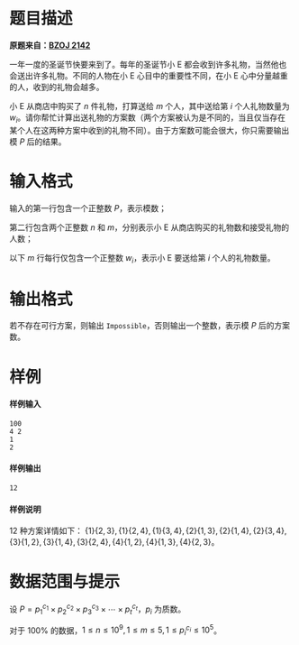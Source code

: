 
# 题目描述

**原题来自：[BZOJ 2142](https://www.lydsy.com/JudgeOnline/problem.php?id=2142)**

一年一度的圣诞节快要来到了。每年的圣诞节小 E 都会收到许多礼物，当然他也会送出许多礼物。不同的人物在小 E 心目中的重要性不同，在小 E 心中分量越重的人，收到的礼物会越多。

小 E 从商店中购买了 $n$ 件礼物，打算送给 $m$ 个人，其中送给第 $i$ 个人礼物数量为 $w_i$。请你帮忙计算出送礼物的方案数（两个方案被认为是不同的，当且仅当存在某个人在这两种方案中收到的礼物不同）。由于方案数可能会很大，你只需要输出模 $P$ 后的结果。

# 输入格式

输入的第一行包含一个正整数 $P$，表示模数；

第二行包含两个正整数 $n$ 和 $m$，分别表示小 E 从商店购买的礼物数和接受礼物的人数；

以下 $m$ 行每行仅包含一个正整数 $w_i$，表示小 E 要送给第 $i$ 个人的礼物数量。

# 输出格式

若不存在可行方案，则输出 `Impossible`，否则输出一个整数，表示模 $P$ 后的方案数。

# 样例

#### 样例输入
```plain
100
4 2
1
2
```
#### 样例输出
```plain
12
```
#### 样例说明
$12$ 种方案详情如下：
$\{1\}\{2,3\},\{1\}\{2,4\},\{1\}\{3,4\},\{2\}\{1,3\},\{2\}\{1,4\},\{2\}\{3,4\},\{3\}\{1,2\},\{3\}\{1,4\},\{3\}\{2,4\},\{4\}\{1,2\},\{4\}\{1,3\},\{4\}\{2,3\}$。

# 数据范围与提示

设 $P=p_1^{c_1} \times p_2^{c_2} \times p_3^{c_3} \times  \cdots  \times p_t ^{ c_t}$，$p_i$ 为质数。

对于 $100\%$ 的数据，$1\le n\le 10^9,1\le m\le 5,1\le p_i^{c_i}\le 10^5$。

